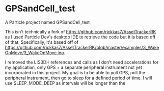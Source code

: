 # GPSandCell_test

A Particle project named GPSandCell_test

This isn't technically a fork of https://github.com/rickkas7/AssetTrackerRK as I used Particle Dev's desktop IDE to retrieve the code but it is based off of that. Specifically, it's based off of https://github.com/rickkas7/AssetTrackerRK/blob/master/examples/3_WakeOnMove/3_WakeOnMove.ino.

I removed the LIS3DH references and calls as I don't need accelerations for my application, only GPS + a separate peripheral instrument not yet incorporated in this project. My goal is to be able to poll GPS, poll the peripheral instrument, then go to sleep for a defined period of time. I will use SLEEP_MODE_DEEP as intervals will be longer than the 
